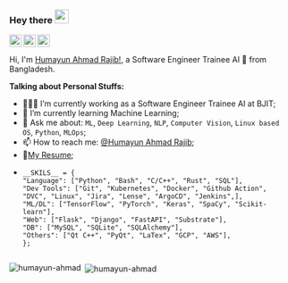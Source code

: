 ### Hey there <img src="https://media.giphy.com/media/hvRJCLFzcasrR4ia7z/giphy.gif" width="25px">

<a href="https://x.com/humayunraj789">
  <img align="left" alt="Humayun Ahmad Rajib | Twitter" width="22px" src="https://github.com/johan/svg-cleanups/blob/master/logos/twitter.svg" />
</a>
<a href="https://www.linkedin.com/in/humayun-ahmad-rajib-611697170/">
  <img align="left" alt="Humayun Ahmad Rajib" width="22px" src="https://github.com/gauravghongde/social-icons/blob/master/PNG/Color/LinkedIN.png" />
</a>
<a href="https://stackoverflow.com/users/9501508" target="blank"><img align="center" src="https://raw.githubusercontent.com/rahuldkjain/github-profile-readme-generator/master/src/images/icons/Social/stack-overflow.svg" alt="9501508" width="22px" /></a>


<br />

Hi, I'm [Humayun Ahmad Rajib!](https://humayun-ahmad.github.io/), a Software Engineer Trainee AI 🚀 from Bangladesh.


  
**Talking about Personal Stuffs:**

- 👨🏽‍💻 I’m currently working as a Software Engineer Trainee AI at BJIT;
- 🌱 I’m currently learning Machine Learning; 
- 💬 Ask me about: `ML`, `Deep Learning`, `NLP`, `Computer Vision`, `Linux based OS`, `Python`, `MLOps`;
- 📫 How to reach me: [@Humayun Ahmad Rajib](https://humayun-ahmad.github.io/);
- 📝[My Resume](https://drive.google.com/file/d/17tUSJEze6ZFoOgkgr4xm8Xs1kpzAjpkR/view?usp=sharing);
- ```
  __SKILS__ = {
  "Language": ["Python", "Bash", "C/C++", "Rust", "SQL"],
  "Dev Tools": ["Git", "Kubernetes", "Docker", "Github Action", "DVC", "Linux", "Jira", "Lense", "ArgoCD", "Jenkins",],
  "ML/DL": ["TensorFlow", "PyTorch", "Keras", "SpaCy", "Scikit-learn"],
  "Web": ["Flask", "Django", "FastAPI", "Substrate"],
  "DB": ["MySQL", "SQLite", "SQLAlchemy"],
  "Others": ["Qt C++", "PyQt", "LaTex", "GCP", "AWS"],
  };
  

<p><img align="left" src="https://github-readme-stats.vercel.app/api/top-langs?username=humayun-ahmad&show_icons=true&locale=en&layout=compact" alt="humayun-ahmad" /></p>

<p>&nbsp;<img align="center" src="https://github-readme-stats.vercel.app/api?username=humayun-ahmad&show_icons=true&locale=en" alt="humayun-ahmad" /></p>

